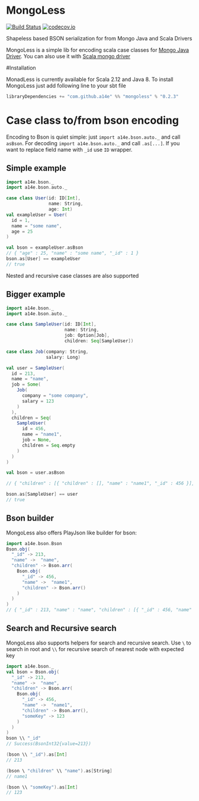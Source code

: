 # MongoLess
[![Build Status](https://travis-ci.org/a14e/MongoLess.svg?branch=master)](https://travis-ci.org/a14e/MongoLess)
[![codecov.io](https://codecov.io/gh/a14e/MongoLess/coverage.svg?branch=master)](https://codecov.io/gh/MongoLess?branch=master)

Shapeless based BSON serialization for from Mongo Java and Scala Drivers


MongoLess is a simple lib for encoding scala case classes for [Mongo Java Driver](https://github.com/mongodb/mongo-java-driver).
You can also use it with [Scala mongo driver](https://github.com/mongodb/mongo-scala-driver)

#Installation

MonadLess is currently available for Scala 2.12 and Java 8.
To install MongoLess just add following line to your sbt file
```scala
libraryDependencies += "com.github.a14e" %% "mongoless" % "0.2.3"
```


# Case class to/from bson encoding

Encoding to Bson is quiet simple: just ```import a14e.bson.auto._``` and call ```asBson```.
For decoding ```import a14e.bson.auto._``` and call ```.as[...]```.
If you want to replace field name with ```_id``` use ```ID``` wrapper.

## Simple example
```scala
import a14e.bson._
import a14e.bson.auto._

case class User(id: ID[Int],
                name: String,
                age: Int)
val exampleUser = User(
  id = 1,
  name = "some name",
  age = 25
)

val bson = exampleUser.asBson
// { "age" : 25, "name" : "some name", "_id" : 1 }
bson.as[User] == exampleUser
// true

```

Nested and recursive case classes are also supported

## Bigger example 
```scala
import a14e.bson._
import a14e.bson.auto._

case class SampleUser(id: ID[Int],
                      name: String,
                      job: Option[Job],
                      children: Seq[SampleUser])

case class Job(company: String,
               salary: Long)

val user = SampleUser(
  id = 213,
  name = "name",
  job = Some(
    Job(
      company = "some company",
      salary = 123
    )
  ),
  children = Seq(
    SampleUser(
      id = 456,
      name = "name1",
      job = None,
      children = Seq.empty
    )
  )
)

val bson = user.asBson

// { "children" : [{ "children" : [], "name" : "name1", "_id" : 456 }], "job" : { "salary" : { "$numberLong" : "123" }, "company" : "some company" }, "name" : "name", "_id" : 213 }

bson.as[SampleUser] == user
// true
```

## Bson builder

MongoLess also offers PlayJson like builder for bson:

```scala
import a14e.bson.Bson
Bson.obj(
  "_id" -> 213,
  "name" ->  "name",
  "children" -> Bson.arr(
    Bson.obj(
      "_id" -> 456,
      "name" ->  "name1",
      "children" -> Bson.arr()
    )
  )
)
// { "_id" : 213, "name" : "name", "children" : [{ "_id" : 456, "name" : "name1", "children" : [] }] }
```


## Search and Recursive search
MongoLess also supports helpers for search and recursive search. 
Use `\` to search in root and `\\` for recursive search of nearest node with expected key
```scala
import a14e.bson._
val bson = Bson.obj(
  "_id" -> 213,
  "name" ->  "name",
  "children" -> Bson.arr(
    Bson.obj(
      "_id" -> 456,
      "name" ->  "name1",
      "children" -> Bson.arr(),
      "someKey" -> 123
    )
  )
)
bson \\ "_id"
// Success(BsonInt32{value=213})

(bson \\ "_id").as[Int]
// 213

(bson \ "children" \\ "name").as[String]
// name1

(bson \\ "someKey").as[Int]
// 123

```
